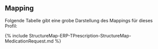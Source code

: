 ## Mapping

Folgende Tabelle gibt eine grobe Darstellung des Mappings für dieses Profil:

{% include StructureMap-ERP-TPrescription-StructureMap-MedicationRequest.md %}
